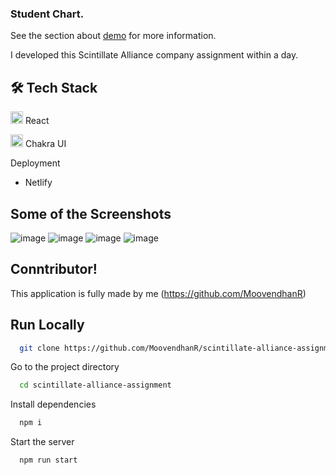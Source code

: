 ### Student Chart.

See the section about [demo](https://lovely-banoffee-85e375.netlify.app/) for more information.



I developed this Scintillate Alliance company assignment within a day.


## 🛠 Tech Stack <br/>

<img src="https://cdn-icons-png.flaticon.com/512/1126/1126012.png" width=20/> React

<img src="https://imgs.search.brave.com/TdMohCF5jDPE3Qgo94uj5PLnYQRKcFaGq4uklYKnKRI/rs:fit:200:225:1/g:ce/aHR0cHM6Ly90c2Uz/Lm1tLmJpbmcubmV0/L3RoP2lkPU9JUC5s/UmIwN04zNGhjc05L/dWZ4VldrRm9BQUFB/QSZwaWQ9QXBp" width=20/> Chakra UI



Deployment

 - Netlify<br/>


## Some of the Screenshots
![image](https://github.com/MoovendhanR/scintillate-alliance-assignment/assets/87975437/ca7a9508-b231-4e65-a2e6-a7c7236123ef)
![image](https://github.com/MoovendhanR/scintillate-alliance-assignment/assets/87975437/87f4dd99-1971-4b06-966c-94924d9d69ac)
![image](https://github.com/MoovendhanR/scintillate-alliance-assignment/assets/87975437/b702ba5b-8bfd-4ca7-a81d-e4732f37046d)
![image](https://github.com/MoovendhanR/scintillate-alliance-assignment/assets/87975437/ba925d95-4f7d-48fa-ae11-dab4be789b11)


## Conntributor!

This application is fully made by me 
(https://github.com/MoovendhanR)

## Run Locally

```bash
  git clone https://github.com/MoovendhanR/scintillate-alliance-assignment
```

Go to the project directory

```bash
  cd scintillate-alliance-assignment
```

Install dependencies

```bash
  npm i
```

Start the server

```bash
  npm run start
```






